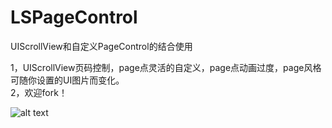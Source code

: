 # LSPageControl
UIScrollView和自定义PageControl的结合使用

1，UIScrollView页码控制，page点灵活的自定义，page点动画过度，page风格可随你设置的UI图片而变化。 <br /> 
2，欢迎fork！

![alt text](http://cdn.cocimg.com/bbs/attachment/Fid_19/19_160139_168534f17d2eb07.gif)
